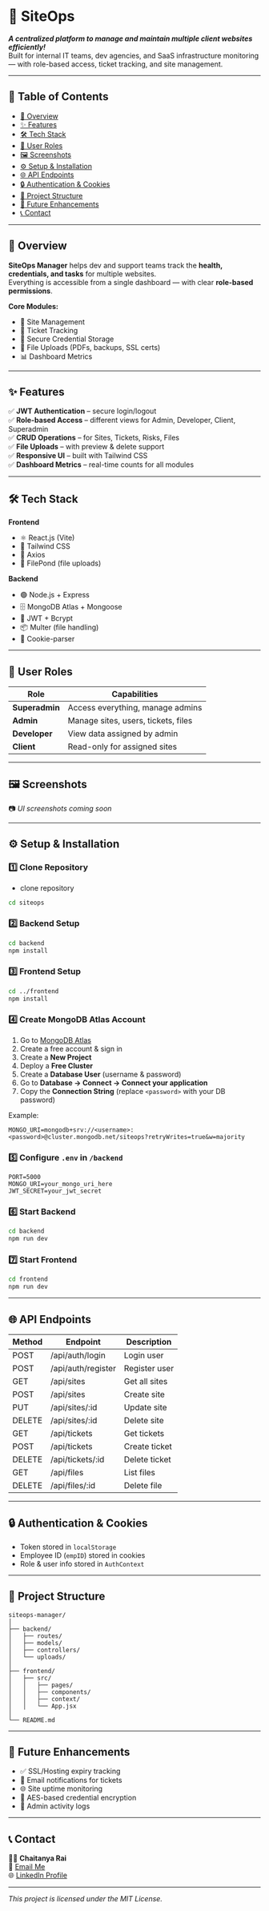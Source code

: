 # 🚀 SiteOps

**_A centralized platform to manage and maintain multiple client websites efficiently!_**  
Built for internal IT teams, dev agencies, and SaaS infrastructure monitoring — with role-based access, ticket tracking, and site management.

---

## 📖 Table of Contents
- [🌟 Overview](#-overview)
- [✨ Features](#-features)
- [🛠 Tech Stack](#-tech-stack)
- [👥 User Roles](#-user-roles)
- [🖼 Screenshots](#-screenshots)
- [⚙️ Setup & Installation](#️-setup--installation)
- [🌐 API Endpoints](#-api-endpoints)
- [🔒 Authentication & Cookies](#-authentication--cookies)
- [📂 Project Structure](#-project-structure)
- [🚀 Future Enhancements](#-future-enhancements)
- [📞 Contact](#-contact)

---

## 🌟 Overview
**SiteOps Manager** helps dev and support teams track the **health, credentials, and tasks** for multiple websites.  
Everything is accessible from a single dashboard — with clear **role-based permissions**.

**Core Modules:**
- 📍 Site Management
- 🎫 Ticket Tracking
- 🔐 Secure Credential Storage
- 📁 File Uploads (PDFs, backups, SSL certs)
- 📊 Dashboard Metrics

---

## ✨ Features
✅ **JWT Authentication** – secure login/logout  
✅ **Role-based Access** – different views for Admin, Developer, Client, Superadmin  
✅ **CRUD Operations** – for Sites, Tickets, Risks, Files  
✅ **File Uploads** – with preview & delete support  
✅ **Responsive UI** – built with Tailwind CSS  
✅ **Dashboard Metrics** – real-time counts for all modules  

---

## 🛠 Tech Stack

**Frontend**  
- ⚛ React.js (Vite)  
- 🎨 Tailwind CSS  
- 📡 Axios  
- 📂 FilePond (file uploads)

**Backend**  
- 🟢 Node.js + Express  
- 🗄 MongoDB Atlas + Mongoose  
- 🔐 JWT + Bcrypt  
- 📦 Multer (file handling)  
- 🍪 Cookie-parser  

---

## 👥 User Roles

| Role         | Capabilities |
|--------------|-------------|
| **Superadmin** | Access everything, manage admins |
| **Admin**     | Manage sites, users, tickets, files |
| **Developer** | View data assigned by admin |
| **Client**    | Read-only for assigned sites |

---

## 🖼 Screenshots
📷 _UI screenshots coming soon_

---

## ⚙️ Setup & Installation

### 1️⃣ Clone Repository

* clone repository

```bash
cd siteops
```

### 2️⃣ Backend Setup
```bash
cd backend
npm install
```

### 3️⃣ Frontend Setup
```bash
cd ../frontend
npm install
```

### 4️⃣ Create MongoDB Atlas Account
1. Go to [MongoDB Atlas](https://www.mongodb.com/cloud/atlas/register)
2. Create a free account & sign in
3. Create a **New Project**
4. Deploy a **Free Cluster**
5. Create a **Database User** (username & password)
6. Go to **Database → Connect → Connect your application**
7. Copy the **Connection String** (replace `<password>` with your DB password)

Example:  
```
MONGO_URI=mongodb+srv://<username>:<password>@cluster.mongodb.net/siteops?retryWrites=true&w=majority
```

### 5️⃣ Configure `.env` in `/backend`
```env
PORT=5000
MONGO_URI=your_mongo_uri_here
JWT_SECRET=your_jwt_secret
```

### 6️⃣ Start Backend
```bash
cd backend
npm run dev
```

### 7️⃣ Start Frontend
```bash
cd frontend
npm run dev
```

---

## 🌐 API Endpoints

| Method | Endpoint              | Description |
|--------|----------------------|-------------|
| POST   | /api/auth/login       | Login user |
| POST   | /api/auth/register    | Register user |
| GET    | /api/sites            | Get all sites |
| POST   | /api/sites            | Create site |
| PUT    | /api/sites/:id        | Update site |
| DELETE | /api/sites/:id        | Delete site |
| GET    | /api/tickets          | Get tickets |
| POST   | /api/tickets          | Create ticket |
| DELETE | /api/tickets/:id      | Delete ticket |
| GET    | /api/files            | List files |
| DELETE | /api/files/:id        | Delete file |

---

## 🔒 Authentication & Cookies
- Token stored in `localStorage`
- Employee ID (`empID`) stored in cookies
- Role & user info stored in `AuthContext`

---

## 📂 Project Structure
```
siteops-manager/
│
├── backend/
│   ├── routes/
│   ├── models/
│   ├── controllers/
│   └── uploads/
│
├── frontend/
│   ├── src/
│   │   ├── pages/
│   │   ├── components/
│   │   ├── context/
│   │   └── App.jsx
│
└── README.md
```

---

## 🚀 Future Enhancements
- ✅ SSL/Hosting expiry tracking  
- 🔔 Email notifications for tickets  
- 🌐 Site uptime monitoring  
- 🔐 AES-based credential encryption  
- 📜 Admin activity logs  

---

## 📞 Contact
👨‍💻 **Chaitanya Rai**  
📧 [Email Me](mailto:chaitanyarai.work@gmail.com)  
🌐 [LinkedIn Profile](https://www.linkedin.com)

---
_This project is licensed under the MIT License._
